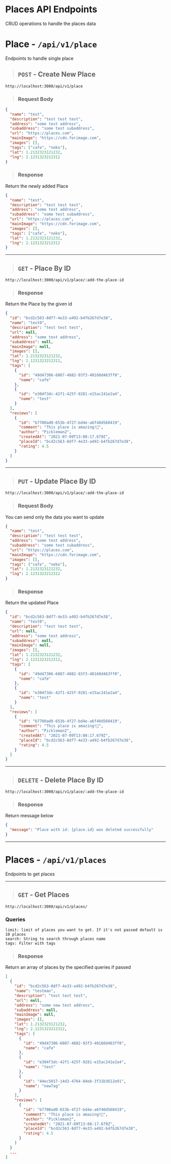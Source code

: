 # Places API Endpoints

CRUD operations to handle the places data

# Place - `/api/v1/place`

Endpoints to handle single place

> ## `POST` - Create New Place

```
http://localhost:3000/api/v1/place
```

> ### Request Body

```json
{
  "name": "test",
  "description": "test test test",
  "address": "some test address",
  "subaddress": "some test subaddress",
  "url": "https://places.com",
  "mainImage": "https://cdn.forimage.com",
  "images": [],
  "tags": ["cafe", "neko"],
  "lat": 1.2132323121232,
  "lng": 2.1231323212312
}
```

> ### Response

Return the newly added Place

```json
{
  "name": "test",
  "description": "test test test",
  "address": "some test address",
  "subaddress": "some test subaddress",
  "url": "https://places.com",
  "mainImage": "https://cdn.forimage.com",
  "images": [],
  "tags": ["cafe", "neko"],
  "lat": 1.2132323121232,
  "lng": 2.1231323212312
}
```

---

> ## `GET` - Place By ID

```
http://localhost:3000/api/v1/place/:add-the-place-id
```

> ### Response

Return the Place by the given id

```json
{
  "id": "bcd2c563-8df7-4e33-a492-b4fb267d7e38",
  "name": "test0",
  "description": "test test test",
  "url": null,
  "address": "some test address",
  "subaddress": null,
  "mainImage": null,
  "images": [],
  "lat": 1.2132323121232,
  "lng": 2.1231323212312,
  "tags": [
    {
      "id": "49d47306-6087-4882-93f3-40160d463ff0",
      "name": "cafe"
    },
    {
      "id": "e304f3dc-42f1-425f-9281-e15ac241e2a4",
      "name": "test"
    }
  ],
  "reviews": [
    {
      "id": "b7700ad0-653b-4f27-bd4e-a6f40d560419",
      "comment": "This place is amazing!💩",
      "author": "Pickleman2",
      "createdAt": "2021-07-09T13:08:17.679Z",
      "placeId": "bcd2c563-8df7-4e33-a492-b4fb267d7e38",
      "rating": 4.5
    }
  ]
}
```

---

> ## `PUT` - Update Place By ID

```
http://localhost:3000/api/v1/place/:add-the-place-id
```

> ### Request Body

You can send only the data you want to update

```json
{
  "name": "test",
  "description": "test test test",
  "address": "some test address",
  "subaddress": "some test subaddress",
  "url": "https://places.com",
  "mainImage": "https://cdn.forimage.com",
  "images": [],
  "tags": ["cafe", "neko"],
  "lat": 1.2132323121232,
  "lng": 2.1231323212312
}
```

> ### Response

Return the updated Place

```json
{
  "id": "bcd2c563-8df7-4e33-a492-b4fb267d7e38",
  "name": "test0",
  "description": "test test test",
  "url": null,
  "address": "some test address",
  "subaddress": null,
  "mainImage": null,
  "images": [],
  "lat": 1.2132323121232,
  "lng": 2.1231323212312,
  "tags": [
    {
      "id": "49d47306-6087-4882-93f3-40160d463ff0",
      "name": "cafe"
    },
    {
      "id": "e304f3dc-42f1-425f-9281-e15ac241e2a4",
      "name": "test"
    }
  ],
  "reviews": [
    {
      "id": "b7700ad0-653b-4f27-bd4e-a6f40d560419",
      "comment": "This place is amazing!💩",
      "author": "Pickleman2",
      "createdAt": "2021-07-09T13:08:17.679Z",
      "placeId": "bcd2c563-8df7-4e33-a492-b4fb267d7e38",
      "rating": 4.5
    }
  ]
}
```

---

> ## `DELETE` - Delete Place By ID

```
http://localhost:3000/api/v1/place/:add-the-place-id
```

> ### Response

Return message below

```json
{
  "message": "Place with id: {place.id} was deleted successfully"
}
```

---

# Places - `/api/v1/places`

Endpoints to get places

---

> ## `GET` - Get Places

```
http://localhost:3000/api/v1/places/
```

### Queries

```
limit: limit of places you want to get. If it's not passed default is 10 places
search: String to search through places name
tags: Filter with tags
```

> ### Response

Return an array of places by the specified queries if passed

```json
[
  {
    "id": "bcd2c563-8df7-4e33-a492-b4fb267d7e38",
    "name": "testman",
    "description": "test test test",
    "url": null,
    "address": "some new test address",
    "subaddress": null,
    "mainImage": null,
    "images": [],
    "lat": 1.2132323121232,
    "lng": 2.1231323212312,
    "tags": [
      {
        "id": "49d47306-6087-4882-93f3-40160d463ff0",
        "name": "cafe"
      },
      {
        "id": "e304f3dc-42f1-425f-9281-e15ac241e2a4",
        "name": "test"
      },
      {
        "id": "44ec5017-14d3-4764-84eb-3f31b3612e91",
        "name": "newTag"
      }
    ],
    "reviews": [
      {
        "id": "b7700ad0-653b-4f27-bd4e-a6f40d560419",
        "comment": "This place is amazing!💩",
        "author": "Pickleman2",
        "createdAt": "2021-07-09T13:08:17.679Z",
        "placeId": "bcd2c563-8df7-4e33-a492-b4fb267d7e38",
        "rating": 4.5
      }
    ]
  }
  ...
]
```
